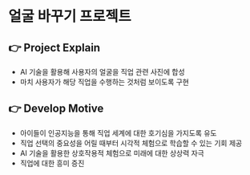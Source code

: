 # 얼굴 바꾸기 프로젝트

## 👉 Project Explain
- AI 기술을 활용해 사용자의 얼굴을 직업 관련 사진에 합성
- 마치 사용자가 해당 직업을 수행하는 것처럼 보이도록 구현

## 👉 Develop Motive
- 아이들이 인공지능을 통해 직업 세계에 대한 호기심을 가지도록 유도
- 직업 선택의 중요성을 어릴 때부터 시각적 체험으로 학습할 수 있는 기회 제공
- AI 기술을 활용한 상호작용적 체험으로 미래에 대한 상상력 자극
- 직업에 대한 흥미 증진

